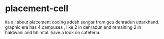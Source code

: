 # placement-cell
its all about placement coding
adesh sengar from geu dehradun
uttarkhand.
graphic era has 4 campuses , like 2 in dehradun and remaining 2 in haldwani and bhimtal.
have a look on cafeteria.